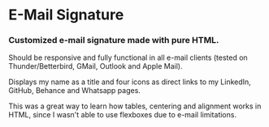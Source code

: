 # E-Mail Signature

### Customized e-mail signature made with pure HTML.

Should be responsive and fully functional in all e-mail clients (tested on Thunder/Betterbird, GMail, Outlook and Apple Mail).

Displays my name as a title and four icons as direct links to my LinkedIn, GitHub, Behance and Whatsapp pages.

This was a great way to learn how tables, centering and alignment works in HTML, since I wasn't able to use flexboxes due to e-mail limitations.
